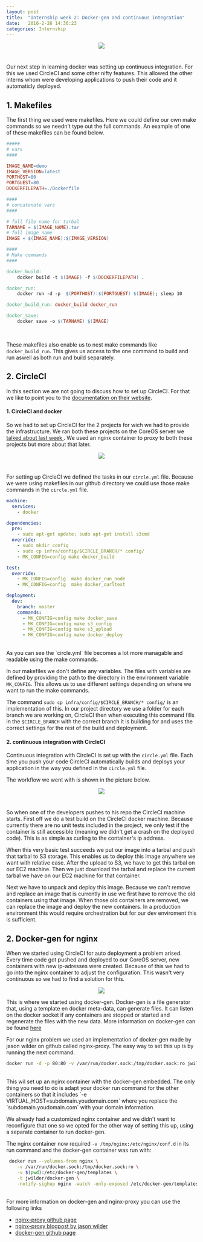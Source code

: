 ```yaml
---
layout: post
title:  "Internship week 2: Docker-gen and continuous integration"
date:   2016-2-26 14:36:23
categories: Internship
---
```

<div style="text-align:center;padding-bottom:25px;"><img src ="../../../../images/stageWeek2/circleci_logo.png" style="max-width:100%" /></div>

Our next step in learning docker was setting up continuous integration. For this we used CircleCI and some other nifty features. This allowed the other interns whom were developing applications to push their code and it automaticly deployed.

## <strong> 1. Makefiles </strong>

The first thing we used were makefiles. Here we could define our own make commands so we needn't type out the full commands. An example of one of these makefiles can be found below.

```makefile
#####
# vars
####

IMAGE_NAME=demo
IMAGE_VERSION=latest
PORTHOST=80
PORTGUEST=80
DOCKERFILEPATH=./Dockerfile

####
# concatenate vars
####

# full file name for tarbal
TARNAME = $(IMAGE_NAME).tar
# full image name
IMAGE = $(IMAGE_NAME):$(IMAGE_VERSION)

####
# Make commands
####

docker_build:
	docker build -t $(IMAGE) -f $(DOCKERFILEPATH) .

docker_run:
	docker run -d -p  $(PORTHOST):$(PORTGUEST) $(IMAGE); sleep 10

docker_build_run: docker_build docker_run

docker_save:
	docker save -o $(TARNAME) $(IMAGE)
```
<br />

These makefiles also enable us to nest make commands like `docker_build_run`. This gives us access to the one command to build and run aswell as both run and build separately.

## <strong>2. CircleCI </strong>

In this section we are not going to discuss how to set up CircleCI. For that we like to point you to the  <a href="https://circleci.com/docs/gettingstarted">documentation on their website</a>.


#### <strong> 1. CircleCI and docker</strong>

So we had to set up CircleCI for the 2 projects for wich we had to provide the infrastructure. We ran both these projects on the CoreOS server we <a href="../../../../stage/2016/02/19/stage-week1-getting-started-with-docker.html">talked about last week </a>. We used an nginx container to proxy to both these projects but more about that later.
<div style="text-align:center;padding-bottom:25px;"><img src ="../../../../images/stageWeek2/circledock.jpg" style="max-width:100%" /></div>

For setting up CircleCI we defined the tasks in our `circle.yml` file. Because we were using makefiles in our github directory we could use those make commands in the `circle.yml` file. 

```YAML
machine:
  services:
    - docker

dependencies:
  pre:
    - sudo apt-get update; sudo apt-get install s3cmd 
  override:
    - sudo mkdir config
    - sudo cp infra/config/$CIRCLE_BRANCH/* config/
    - MK_CONFIG=config make docker_build

test:
  override:
    - MK_CONFIG=config  make docker_run_node
    - MK_CONFIG=config  make docker_curltest

deployment:
  dev:
    branch: master
    commands:
      - MK_CONFIG=config make docker_save
      - MK_CONFIG=config make s3_config
      - MK_CONFIG=config make s3_upload
      - MK_CONFIG=config make docker_deploy
```
<br />
As you can see the `circle.yml` file becomes a lot more managable and readable using the make commands.

In our makefiles we don't define any variables. The files with variables are defined by providing the path to the directory in the environment variable `MK_CONFIG`. This allows us to use different settings depending on where we want to run the make commands.

The command `sudo cp infra/config/$CIRCLE_BRANCH/* config/` is an implementation of this. In our project directory we use a folder for each branch we are working on, CircleCI then when executing this command fills in the `$CIRCLE_BRANCH` with the correct branch it is building for and uses the correct settings for the rest of the build and deployment. 


#### <strong> 2. continuous integration with CircleCI </strong>

Continuous integration with CircleCI is set up with the `circle.yml` file. Each time you push your code CircleCI automatically builds and deploys your application in the way you defined in the `circle.yml` file.

The workflow we went with is shown in the picture below.
<div style="text-align:center;padding-bottom:25px;"><img src ="../../../../images/stageWeek2/contint.png" style="max-width:100%" /></div>

So when one of the developers pushes to his repo the CircleCI machine starts.
First off we do a test build on the CircleCI docker machine. Because currently there are no unit tests included in the project, we only test if the container is still accessible (meaning we didn't get a crash on the deployed code). This is as simple as curling to the container's ip address.

When this very basic test succeeds we put our image into a tarbal and push that tarbal to S3 storage. This enables us to deploy this image anywhere we want with relative ease. After the upload to S3, we have to get this tarbal on our EC2 machine. Then we just download the tarbal and replace the current tarbal we have on our EC2 machine for that container.

Next we have to unpack and deploy this image. Because we can't remove and replace an image that is currently in use we first have to remove the old containers using that image. When those old containers are removed, we can replace the image and deploy the new containers. In a production environment this would require orchestration but for our dev enviroment this is sufficient.


## <strong>2. Docker-gen for nginx </strong>

When we started using CircleCI for auto deployment a problem arised. Every time code got pushed and deployed to our CoreOS server, new containers with new ip-adresses were created. Because of this we had to go into the nginx container to adjust the configuration. This wasn't very continuous so we had to find a solution for this.

<div style="text-align:center"><img src ="../../../../images/stageWeek2/flow.png" style="max-width:100%"/></div>

This is where we started using docker-gen. Docker-gen is a file generator that, using a template en docker meta-data, can generate files. It can listen on the docker socket if any containers are stopped or started and regenerate the files with the new data. More information on docker-gen can be found <a href="https://github.com/jwilder/docker-gen">here</a>

For our nginx problem we used an implementation of docker-gen made by jason wilder on github called nginx-proxy. 
The easy way to set this up is by running the next command.

```bash
docker run -d -p 80:80 -v /var/run/docker.sock:/tmp/docker.sock:ro jwilder/nginx-proxy
```
<br />
This wil set up an nginx container with the docker-gen embedded. The only thing you need to do is adapt your docker run command for the other containers so that it includes `-e VIRTUAL_HOST=subdomain.youdomain.com` where you replace the `subdomain.youdomain.com` with your domain information.

We already had a customized nginx container and we didn't want to reconfigure that one so we opted for the other way of setting this up, using a separate container to run docker-gen.

The nginx container now required `-v /tmp/nginx:/etc/nginx/conf.d` in its run command and the docker-gen container was run with:

```bash
 docker run --volumes-from nginx \
    -v /var/run/docker.sock:/tmp/docker.sock:ro \
    -v $(pwd):/etc/docker-gen/templates \
    -t jwilder/docker-gen \
    -notify-sighup nginx -watch -only-exposed /etc/docker-gen/templates/nginx.tmpl /etc/nginx/conf.d/default.conf
```
<br />
For more information on docker-gen and nginx-proxy you can use the following links

<div>
<ul class="default">
	<li><a href="https://github.com/jwilder/nginx-proxy"> nginx-proxy github page</a></li>
	<li><a href="http://jasonwilder.com/blog/2014/03/25/automated-nginx-reverse-proxy-for-docker/">nginx-proxy blogpost by jason wilder</a></li>
	<li><a href="https://github.com/jwilder/docker-gen"> docker-gen github page</a></li>
</ul>
</div>
